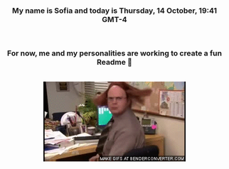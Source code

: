 


<div align="center">
<h3 >My name is Sofia and today is Thursday, 14 October, 19:41 GMT-4</h3><br>
<h3 >For now, me and my personalities are working to create a fun Readme 👋
</h3><br>
<img src='img/dwight.gif' alt='working...'/>
</div>
